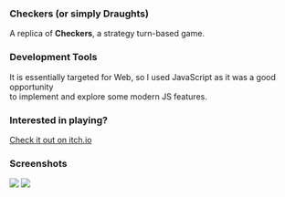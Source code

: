 <h3>Checkers (or simply Draughts)</h3>
<p>A replica of <b>Checkers</b>, a strategy turn-based game.</p>

<h3>Development Tools</h3>
<p>It is essentially targeted for Web, so I used JavaScript as it was a good opportunity<br> to implement and explore some modern JS features.</p>

<h3>Interested in playing?</h3>
<a href='https://th3gr4t3fuld34d.itch.io/checkers'>Check it out on itch.io</a>

<h3>Screenshots</h3>
<img src='https://i.imgur.com/Ln4gQeo.png' />
<img src='https://i.imgur.com/qhKKKmp.png' />
